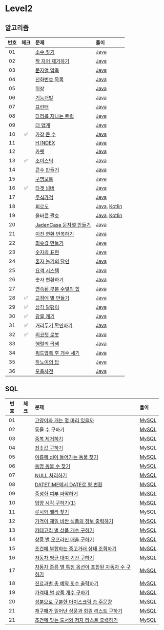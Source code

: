 # Level2

## 알고리즘

| 번호 | 체크 | 문제 | 풀이 |
| :-: | :-: | :-- | :-- |
| 01 |                    | [소수 찾기](https://programmers.co.kr/learn/courses/30/lessons/42839) | [Java](./solution/_01_소수찾기/Solution.java) |
| 02 |                    | [짝 지어 제거하기](https://programmers.co.kr/learn/courses/30/lessons/12973) | [Java](./solution/_02_짝_지어_제거하기/Solution.java) |
| 03 |                    | [문자열 압축](https://programmers.co.kr/learn/courses/30/lessons/60057) | [Java](./solution/_03_문자열_압축/Solution.java) |
| 04 |                    | [전화번호 목록](https://programmers.co.kr/learn/courses/30/lessons/42577) | [Java](./solution/_04_전화번호_목록/Solution.java) |
| 05 |                    | [위장](https://programmers.co.kr/learn/courses/30/lessons/42578) | [Java](./solution/_05_위장/Solution.java) |
| 06 |                    | [기능개발](https://programmers.co.kr/learn/courses/30/lessons/42586) | [Java](./solution/_06_기능개발/Solution.java) |
| 07 |                    | [프린터](https://programmers.co.kr/learn/courses/30/lessons/42587) | [Java](./solution/_07_프린터/Solution.java) |
| 08 |                    | [다리를 지나는 트럭](https://programmers.co.kr/learn/courses/30/lessons/42583) | [Java](./solution/_08_다리를_지나는_트럭/Solution.java) |
| 09 |                    | [더 맵게](https://programmers.co.kr/learn/courses/30/lessons/42626) | [Java](./solution/_09_더_맵게/Solution.java) |
| 10 | :white_check_mark: | [가장 큰 수](https://programmers.co.kr/learn/courses/30/lessons/42746) | [Java](./solution/_10_가장_큰_수/Solution.java) |
| 11 |                    | [H INDEX](https://programmers.co.kr/learn/courses/30/lessons/42747) | [Java](./solution/_11_H_INDEX/Solution.java) |
| 12 |                    | [카펫](https://programmers.co.kr/learn/courses/30/lessons/42842) | [Java](./solution/_12_카펫/Solution.java) |
| 13 | :white_check_mark: | [조이스틱](https://programmers.co.kr/learn/courses/30/lessons/42860) | [Java](./solution/_13_조이스틱/Solution.java) |
| 14 |                    | [큰수 만들기](https://programmers.co.kr/learn/courses/30/lessons/42883) | [Java](./solution/_14_큰수_만들기/Solution.java) |
| 15 |                    | [구명보트](https://programmers.co.kr/learn/courses/30/lessons/42885) | [Java](./solution/_15_구명보트/Solution.java) |
| 16 | :white_check_mark: | [타겟 넘버](https://programmers.co.kr/learn/courses/30/lessons/43165) | [Java](./solution/_16_타겟_넘버/Solution.java) |
| 17 |                    | [주식가격](https://programmers.co.kr/learn/courses/30/lessons/42584) | [Java](./solution/_17_주식가격/Solution.java) |
| 18 |                    | [피로도](https://school.programmers.co.kr/learn/courses/30/lessons/87946) | [Java](./solution/_18_피로도/Solution.java), [Kotlin](./solution/_18_피로도/Solution.kt) |
| 19 |                    | [올바른 괄호](https://school.programmers.co.kr/learn/courses/30/lessons/12909) | [Java](./solution/_19_올바른_괄호/Solution.java), [Kotlin](./solution/_19_올바른_괄호/Solution.kt) |
| 20 |                    | [JadenCase 문자열 만들기](https://school.programmers.co.kr/learn/courses/30/lessons/12951) | [Java](./solution/_20_JadenCase_문자열_만들기/Solution.java) |
| 21 |                    | [이진 변환 반복하기](https://school.programmers.co.kr/learn/courses/30/lessons/70129) | [Java](./solution/_21_이진_변환_반환하기/Solution.java) |
| 22 |                    | [최솟값 만들기](https://school.programmers.co.kr/learn/courses/30/lessons/12941) | [Java](./solution/_22_최솟값_만들기/Solution.java) |
| 23 |                    | [숫자의 표현](https://school.programmers.co.kr/learn/courses/30/lessons/12924) | [Java](./solution/_23_숫자의_표현/Solution.java) |
| 24 |                    | [혼자 놀기의 달인](https://school.programmers.co.kr/learn/courses/30/lessons/131130) | [Java](./solution/_24_혼자_놀기의_달인/Solution.java) |
| 25 |                    | [요격 시스템](https://school.programmers.co.kr/learn/courses/30/lessons/181188) | [Java](./solution/_25_요격_시스템/Solution.java) |
| 26 |                    | [숫자 변환하기](https://school.programmers.co.kr/learn/courses/30/lessons/154538) | [Java](./solution/_26_숫자_변환하기/Solution.java) |
| 27 |                    | [연속된 부분 수열의 합](https://school.programmers.co.kr/learn/courses/30/lessons/178870) | [Java](./solution/_27_연속된_부분_수열의_합/Solution.java) |
| 28 | :white_check_mark: | [교점에 별 만들기](https://school.programmers.co.kr/learn/courses/30/lessons/87377) | [Java](./solution/_28_교점에_별_만들기/Solution.java) |
| 29 | :white_check_mark: | [삼각 달팽이](https://school.programmers.co.kr/learn/courses/30/lessons/68645) | [Java](./solution/_29_삼각_달팽이/Solution.java) |
| 30 | :white_check_mark: | [광물 캐기](https://school.programmers.co.kr/learn/courses/30/lessons/172927) | [Java](./solution/_30_광물_캐기/Solution.java) |
| 31 | :white_check_mark: | [거리두기 확인하기](https://school.programmers.co.kr/learn/courses/30/lessons/81302) | [Java](./solution/_31_거리두기_확인하기/Solution.java) |
| 32 | :white_check_mark: | [리코쳇 로봇](https://school.programmers.co.kr/learn/courses/30/lessons/169199) | [Java](./solution/_32_리코쳇_로봇/Solution.java) |
| 33 |                    | [행렬의 곱셈](https://school.programmers.co.kr/learn/courses/30/lessons/12949) | [Java](./solution/_33_행렬의_곱셈/Solution.java) |
| 34 |                    | [쿼드압축 후 개수 세기](https://school.programmers.co.kr/learn/courses/30/lessons/68936) | [Java](./solution/_34_쿼드압축_후_개수_세기/Solution.java) |
| 35 |                    | [하노이의 탑](https://school.programmers.co.kr/learn/courses/30/lessons/12946) | [Java](./solution/_35_하노이의_탑/Solution.java) |
| 36 |                    | [모음사전](https://school.programmers.co.kr/learn/courses/30/lessons/84512) | [Java](./solution/_36_모음사전/Solution.java) |

## SQL

| 번호 | 체크 | 문제 | 풀이 |
| :-: | :-: | :-- | :-- |
| 01 |                    | [고양이와 개는 몇 마리 있을까](https://programmers.co.kr/learn/courses/30/lessons/59040) | [MySQL](./solution/01_고양이와_개는_몇_마리_있을까/Solution_mysql.sql) |
| 02 |                    | [동물 수 구하기](https://school.programmers.co.kr/learn/courses/30/lessons/59406) | [MySQL](./solution/02_동물_수_구하기/Solution_mysql.sql) |
| 03 |                    | [중복 제거하기](https://school.programmers.co.kr/learn/courses/30/lessons/59408) | [MySQL](./solution/03_중복_제거하기/Solution_mysql.sql) |
| 04 |                    | [최솟값 구하기](https://school.programmers.co.kr/learn/courses/30/lessons/59038) | [MySQL](./solution/04_최솟값_구하기/Solution_mysql.sql) |
| 05 |                    | [이름에 dl이 들어가는 동물 찾기](https://school.programmers.co.kr/learn/courses/30/lessons/59047) | [MySQL](./solution/05_이름에_el이_들어가는_동물_찾기/Solution_mysql.sql) |
| 06 |                    | [동명 동물 수 찾기](https://school.programmers.co.kr/learn/courses/30/lessons/59041) | [MySQL](./solution/06_동명_동물_수_찾기/Solution_mysql.sql) |
| 07 |                    | [NULL 처리하기](https://school.programmers.co.kr/learn/courses/30/lessons/59410) | [MySQL](./solution/07_NULL_처리하기/Solution_mysql.sql) |
| 08 |                    | [DATETIME에서 DATE로 형 변환](https://school.programmers.co.kr/learn/courses/30/lessons/59414) | [MySQL](./solution/08_DATETIME에서_DATE로_형_변환/Solution_mysql.sql) |
| 09 |                    | [중성화 여부 파악하기](https://school.programmers.co.kr/learn/courses/30/lessons/59409) | [MySQL](./solution/09_중성화_여부_파악하기/Solution_mysql.sql) |
| 10 |                    | [입양 시각 구하기(1)](https://school.programmers.co.kr/learn/courses/30/lessons/59412) | [MySQL](./solution/10_입양_시각_구하기_1/Solution_mysql.sql) |
| 11 |                    | [루시와 엘라 찾기](https://school.programmers.co.kr/learn/courses/30/lessons/59046) | [MySQL](./solution/11_루시와_엘라_찾기/Solution_mysql.sql) |
| 12 |                    | [가격이 제일 비싼 식품의 정보 출력하기](https://school.programmers.co.kr/learn/courses/30/lessons/131115) | [MySQL](./solution/12_가격이_제일_비싼_식품의_정보_출력하기/Solution_mysql.sql) |
| 13 |                    | [카테고리 별 상품 개수 구하기](https://school.programmers.co.kr/learn/courses/30/lessons/131529) | [MySQL](./solution/13_카테고리_별_상품_개수_구하기/Solution_mysql.sql) |
| 14 |                    | [상품 별 오프라인 매출 구하기](https://school.programmers.co.kr/learn/courses/30/lessons/131533) | [MySQL](./solution/14_상품_별_오프라인_매출_구하기/Solution_mysql.sql) |
| 15 |                    | [조건에 부합하는 중고거래 상태 조회하기](https://school.programmers.co.kr/learn/courses/30/lessons/164672) | [MySQL](./solution/15_조건에_부합하는_중고거래_상태_조회하기/Solution_mysql.sql) |
| 16 |                    | [자동차 평균 대여 기간 구하기](https://school.programmers.co.kr/learn/courses/30/lessons/157342) | [MySQL](./solution/16_자동차_평균_대여_기간_구하기/Solution_mysql.sql) |
| 17 |                    | [자동차 종류 별 특정 옵션이 포함된 자동차 수 구하기](https://school.programmers.co.kr/learn/courses/30/lessons/151137) | [MySQL](./solution/17_자동차_종류_별_특정_옵션이_포함된_자동차_수_구하기/Solution_mysql.sql) |
| 18 |                    | [진료과별 총 예약 횟수 출력하기](https://school.programmers.co.kr/learn/courses/30/lessons/132202) | [MySQL](./solution/18_진료과별_총_예약_횟수_출력하기/Solution_mysql.sql) |
| 19 |                    | [가격대 별 상품 개수 구하기](https://school.programmers.co.kr/learn/courses/30/lessons/131530) | [MySQL](./solution/19_가격대_별_상품_개수_구하기/Solution_mysql.sql) |
| 20 |                    | [성분으로 구분한 아이스크림 총 주문량](https://school.programmers.co.kr/learn/courses/30/lessons/131530) | [MySQL](./solution/20_성분으로_구분한_아이스크림_총_주문량/Solution_mysql.sql) |
| 21 |                    | [재구매가 일어난 상품과 회원 리스트 구하기](https://school.programmers.co.kr/learn/courses/30/lessons/131536) | [MySQL](./solution/21_재구매가_일어난_상품과_회원_리스트_구하기/Solution_mysql.sql) |
| 21 |                    | [조건에 맞는 도서와 저자 리스트 출력하기](https://school.programmers.co.kr/learn/courses/30/lessons/144854) | [MySQL](./solution/22_조건에_맞는_도서와_저자_리스트_출력하기/Solution_mysql.sql) |
